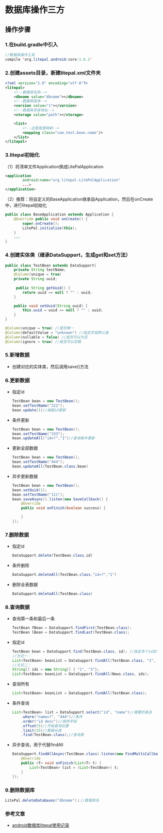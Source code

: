 # 数据库操作三方

## 操作步骤

### 1.在build.gradle中引入

```java
//数据库操作工具
compile 'org.litepal.android:core:1.6.1'
```

### 2.创建assets目录，新建litepal.xml文件夹

```xml
<?xml version="1.0" encoding="utf-8"?>
<litepal>
    <!--数据库名称-->
    <dbname value="dbname"></dbname>
    <!--数据库版本-->
    <version value="1"></version>
    <!--数据库存放地址-->
    <storage value="path"></storage>

    <list>
        <!--这里是类映射-->
        <mapping class="com.test.bean.name"/>
    </list>
</litepal>
```

### 3.litepal初始化

（1）将清单文件Application换成LitePalApplication

```xml
<application
        android:name="org.litepal.LitePalApplication"
        ...>
</application>
```

（2）推荐：将自定义的BaseApplication继承自Application，然后在onCreate中，进行litepal初始化

```java
public class BaseApplication extends Application {
    @Override public void onCreate() {
        super.onCreate(); 
        LitePal.initialize(this); 
    } 
	... 
} 
```

### 4.创建实体类（继承DataSupport，生成get和set方法）

```java
public class TestBean extends DataSupport{
    private String testName;
    @Column(unique = true)
    private String uuid;
    
     public String getUuid() {
        return uuid == null ? "" : uuid;
    }

    public void setUuid(String uuid) {
        this.uuid = uuid == null ? "" : uuid;
    }
}
```

```java
@Column(unique = true) //是否唯一 
@Column(defaultValue = "unknown") //指定字段默认值 
@Column(nullable = false) //是否可以为空
@Column(ignore = true) //是否可以忽略
```

### 5.新增数据

- 创建对应的实体类，然后调用save()方法

### 6.更新数据

- 指定id

  ```java
  TestBean bean = new TestBean();
  bean.setTestName("222");
  bean.update(1)//根据id更新
  ```

- 条件更新

  ```java
  TestBean bean = new TestBean();
  bean.setTestName("333");
  bean.updateAll("id=?","1")//查询条件更新
  ```

- 更新全部数据

  ```java
  TestBean bean = new TestBean();
  bean.setTestName("444");
  bean.updateAll(TestBean.class,bean)
  ```

- 异步更新数据

  ```java
  TestBean bean = new TestBean();
  bean.setUuid(1);
  bean.setTestName("111");
  bean.saveAsync().listen(new SaveCallback() {
      @Override
      public void onFinish(boolean success) {
  
      }
  });
  ```

### 7.删除数据

- 指定id

  ```java
  DataSupport.delete(TestBean.class,id)
  ```

- 条件删除

  ```java
  DataSupport.deleteAll(TestBean.class,"id=?","1")
  ```

- 删除全表数据

  ```java
  DataSupport.deleteAll(TestBean.class)
  ```

### 8.查询数据

- 查询第一条和最后一条

  ```java
  TestBean fBean = DataSupport.findFirst(TestBean.class);
  TestBean lBean = DataSupport.findLast(TestBean.class);
  ```

- 指定id

  ```java
  TestBean bean = DataSupport.find(TestBean.class, id); //指定多个id如下 
  //方式一： 
  List<TestBean> beanList = DataSupport.findAll(TestBean.class, "1", "3"); 
  //方式二：
  String[] ids = new String[] { "1", "3"};
  List<TestBean> beanList = DataSupport.findAll(News.class, ids); 
  ```

- 查询所有

  ```java
  List<TestBean> beanList = DataSupport.findAll(TestBean.class);
  ```

- 条件查询

  ```java
  List<TestBean> list = DataSupport.select("id", "name")//需要的条目
      .where("name=?", "444")//条件 
      .order("id desc")//倒序字段 
      .offset(5)//开始查询位置
      .limit(15)//数据长度 
      .find(TestBean.class);//查询表 
  ```

- 异步查询，用于代替findAll

  ```java
  DataSupport.findAllAsync(TestBean.class).listen(new FindMultiCallback() {
      @Override
      public <T> void onFinish(List<T> t) {
          List<TestBean> list = (List<TestBean>) t; 
      } 
  });
  ```

### 9.删除数据库

```java
LitePal.deleteDatabases("dbname")；//数据库名
```



### 参考文章

- [android数据库litepal使用记录](https://www.jianshu.com/p/fb9607831906)



